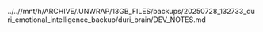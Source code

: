 ../..//mnt/h/ARCHIVE/.UNWRAP/13GB_FILES/backups/20250728_132733_duri_emotional_intelligence_backup/duri_brain/DEV_NOTES.md